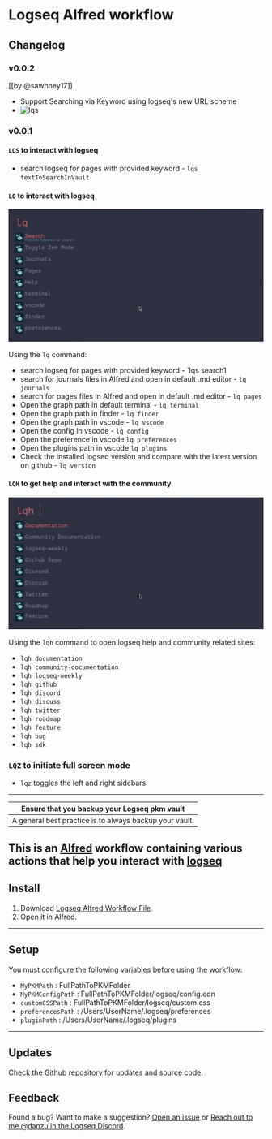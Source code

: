 # Logseq Alfred workflow

## Changelog

### v0.0.2

[[by @sawhney17]]
- Support Searching via Keyword using logseq's new URL scheme
- ![lqs](https://user-images.githubusercontent.com/536716/164122146-067197ee-7008-43fc-8fd8-ba1aca2acd7c.gif)

### v0.0.1


#### `LQS` to interact with logseq

- search logseq for pages with provided keyword - `lqs textToSearchInVault`

#### `LQ` to interact with logseq

![main window](./images/logseq-lq.png)

Using the `lq` command:

- search logseq for pages with provided keyword - `lqs search1
- search for journals files in Alfred and open in default .md editor - `lq journals`
- search for pages files in Alfred and open in default .md editor - `lq pages`
- Open the graph path in default terminal - `lq terminal`
- Open the graph path in finder - `lq finder`
- Open the graph path in vscode - `lq vscode`
- Open the config in vscode - `lq config`
- Open the preference in vscode `lq preferences`
- Open the plugins path in vscode `lq plugins`
- Check the installed logseq version and compare with the latest version on github - `lq version`

#### `LQH` to get help and interact with the community

![main window](./images/logseq-lqh.png)

Using the `lqh` command to open logseq help and community related sites:

- `lqh documentation`
- `lqh community-documentation`
- `lqh loqseq-weekly`
- `lqh github`
- `lqh discord`
- `lqh discuss`
- `lqh twitter`
- `lqh roadmap`
- `lqh feature`
- `lqh bug`
- `lqh sdk`

### `LQZ` to initiate full screen mode

- `lqz` toggles the left and right sidebars

---

|      Ensure that you backup your Logseq pkm vault       |
| :-----------------------------------------------------: |
| A general best practice is to always backup your vault. |

## This is an [Alfred](https://alfredapp.com) workflow containing various actions that help you interact with [logseq](https://logseq.com)

## Install

1. Download [Logseq Alfred Workflow File](https://github.com/hdansou/logseq-alfred/releases/download/v0.0.1/logseq.alfredworkflow).
2. Open it in Alfred.

---

## Setup

You must configure the following variables before using the workflow:

- `MyPKMPath` : FullPathToPKMFolder
- `MyPKMConfigPath` : FullPathToPKMFolder/logseq/config.edn
- `customCSSPath` : FullPathToPKMFolder/logseq/custom.css
- `preferencesPath` : /Users/UserName/.logseq/preferences
- `pluginPath` : /Users/UserName/.logseq/plugins

---

## Updates

Check the [Github repository](https://github.com/hdansou/logseq-alfred) for updates and source code.

## Feedback

Found a bug? Want to make a suggestion? [Open an issue](https://github.com/macedotavares/loqseq-alfred/issues/new) or [Reach out to me @danzu in the Logseq Discord](https://discord.com/channels/725182569297215569/766475028978991104).
